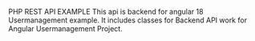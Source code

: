 PHP REST API EXAMPLE
This api is backend for angular 18 Usermanagement example.
It includes classes for Backend API work for Angular Usermanagement Project.
